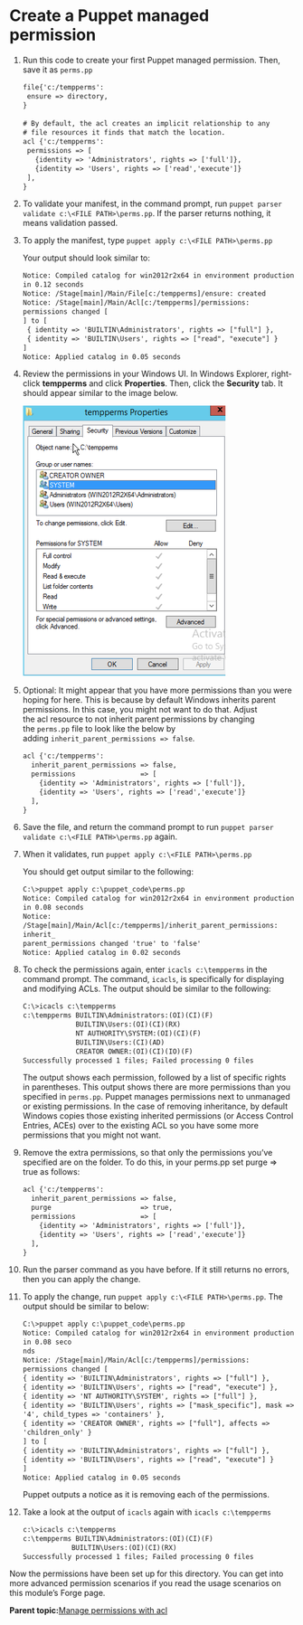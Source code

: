 # Create a Puppet managed permission

1.  Run this code to create your first Puppet managed permission. Then, save it as `perms.pp`

    ```
    file{'c:/tempperms':
     ensure => directory,
    }
    
    # By default, the acl creates an implicit relationship to any
    # file resources it finds that match the location.
    acl {'c:/tempperms':
     permissions => [
       {identity => 'Administrators', rights => ['full']},
       {identity => 'Users', rights => ['read','execute']}
     ],
    }
    ```

2.  To validate your manifest, in the command prompt, run `puppet parser validate c:\<FILE PATH>\perms.pp`. If the parser returns nothing, it means validation passed.

3.  To apply the manifest, type `puppet apply c:\<FILE PATH>\perms.pp`

    Your output should look similar to:

    ```
    Notice: Compiled catalog for win2012r2x64 in environment production in 0.12 seconds
    Notice: /Stage[main]/Main/File[c:/tempperms]/ensure: created
    Notice: /Stage[main]/Main/Acl[c:/tempperms]/permissions: permissions changed [
    ] to [
     { identity => 'BUILTIN\Administrators', rights => ["full"] },
     { identity => 'BUILTIN\Users', rights => ["read", "execute"] }
    ]
    Notice: Applied catalog in 0.05 seconds
    ```

4.  Review the permissions in your Windows UI. In Windows Explorer, right-click **tempperms** and click **Properties**. Then, click the **Security** tab. It should appear similar to the image below.

    ![The tempperms window with the security tab highlighted.](security_properties.png)

5.  Optional: It might appear that you have more permissions than you were hoping for here. This is because by default Windows inherits parent permissions. In this case, you might not want to do that. Adjust the acl resource to not inherit parent permissions by changing the `perms.pp` file to look like the below by adding `inherit_parent_permissions => false`.

    ```
    acl {'c:/tempperms':
      inherit_parent_permissions => false,
      permissions                => [
        {identity => 'Administrators', rights => ['full']},
        {identity => 'Users', rights => ['read','execute']}
      ],
    }
    ```

6.  Save the file, and return the command prompt to run `puppet parser validate c:\<FILE PATH>\perms.pp` again.

7.  When it validates, run `puppet apply c:\<FILE PATH>\perms.pp`

    You should get output similar to the following:

    ```
    C:\>puppet apply c:\puppet_code\perms.pp
    Notice: Compiled catalog for win2012r2x64 in environment production in 0.08 seconds
    Notice: /Stage[main]/Main/Acl[c:/tempperms]/inherit_parent_permissions: inherit_
    parent_permissions changed 'true' to 'false'
    Notice: Applied catalog in 0.02 seconds
    ```

8.  To check the permissions again, enter `icacls c:\tempperms` in the command prompt. The command, `icacls`, is specifically for displaying and modifying ACLs. The output should be similar to the following:

    ```
    C:\>icacls c:\tempperms
    c:\tempperms BUILTIN\Administrators:(OI)(CI)(F)
                 BUILTIN\Users:(OI)(CI)(RX)
                 NT AUTHORITY\SYSTEM:(OI)(CI)(F)
                 BUILTIN\Users:(CI)(AD)
                 CREATOR OWNER:(OI)(CI)(IO)(F)
    Successfully processed 1 files; Failed processing 0 files
    ```

    The output shows each permission, followed by a list of specific rights in parentheses. This output shows there are more permissions than you specified in `perms.pp`. Puppet manages permissions next to unmanaged or existing permissions. In the case of removing inheritance, by default Windows copies those existing inherited permissions \(or Access Control Entries, ACEs\) over to the existing ACL so you have some more permissions that you might not want.

9.  Remove the extra permissions, so that only the permissions you’ve specified are on the folder. To do this, in your perms.pp set purge =\> true as follows:

    ```
    acl {'c:/tempperms':
      inherit_parent_permissions => false,
      purge                      => true,
      permissions                => [
        {identity => 'Administrators', rights => ['full']},
        {identity => 'Users', rights => ['read','execute']}
      ],
    }
    ```

10. Run the parser command as you have before. If it still returns no errors, then you can apply the change.

11. To apply the change, run `puppet apply c:\<FILE PATH>\perms.pp`. The output should be similar to below:

    ```
    C:\>puppet apply c:\puppet_code\perms.pp
    Notice: Compiled catalog for win2012r2x64 in environment production in 0.08 seco
    nds
    Notice: /Stage[main]/Main/Acl[c:/tempperms]/permissions: permissions changed [
    { identity => 'BUILTIN\Administrators', rights => ["full"] },
    { identity => 'BUILTIN\Users', rights => ["read", "execute"] },
    { identity => 'NT AUTHORITY\SYSTEM', rights => ["full"] },
    { identity => 'BUILTIN\Users', rights => ["mask_specific"], mask => '4', child_types => 'containers' },
    { identity => 'CREATOR OWNER', rights => ["full"], affects => 'children_only' }
    ] to [
    { identity => 'BUILTIN\Administrators', rights => ["full"] },
    { identity => 'BUILTIN\Users', rights => ["read", "execute"] }
    ]
    Notice: Applied catalog in 0.05 seconds
    ```

    Puppet outputs a notice as it is removing each of the permissions.

12. Take a look at the output of `icacls` again with `icacls c:\tempperms`

    ```
    c:\>icacls c:\tempperms
    c:\tempperms BUILTIN\Administrators:(OI)(CI)(F)
                BUILTIN\Users:(OI)(CI)(RX)
    Successfully processed 1 files; Failed processing 0 files
    ```


Now the permissions have been set up for this directory. You can get into more advanced permission scenarios if you read the usage scenarios on this module’s Forge page.

**Parent topic:**[Manage permissions with acl](manage_permissions_with_acl.md)

